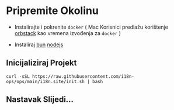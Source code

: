 # Pripremite Okolinu

* Instalirajte i pokrenite `docker` ( Mac Korisnici predlažu korištenje [orbstack](https://orbstack.dev) kao vremena izvođenja za `docker` )

* Instaliraj [bun](https://bun.sh/docs/installation) [nodejs](https://nodejs.org/en/download/package-manager)

## Inicijaliziraj Projekt

```
curl -sSL https://raw.githubusercontent.com/i18n-ops/ops/main/i18n.site/init.sh | bash
```

## Nastavak Slijedi…
